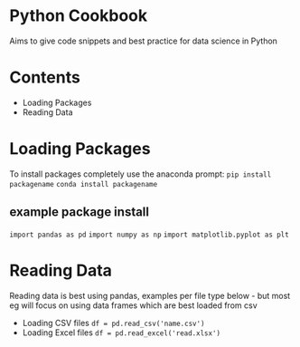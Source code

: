 # Python Cookbook
Aims to give code snippets and best practice for data science in Python

# Contents
- Loading Packages
- Reading Data
  
# Loading Packages 
To install packages completely use the anaconda prompt:
    `pip install packagename`
    `conda install packagename`

## example package install
`import pandas as pd`
`import numpy as np`
`import matplotlib.pyplot as plt`


# Reading Data
Reading data is best using pandas, examples per file type below - but most eg will focus on using data frames which are best loaded from csv
- Loading CSV files `df = pd.read_csv('name.csv')`
- Loading Excel files `df = pd.read_excel('read.xlsx')` 